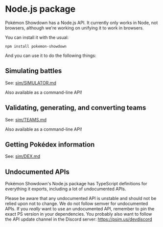 Node.js package
===============

Pokémon Showdown has a Node.js API. It currently only works in Node, not browsers, although we're working on unifying it to work in browsers.

You can install it with the usual:

    npm install pokemon-showdown

And you can use it to do the following things:


Simulating battles
------------------

See: [sim/SIMULATOR.md](./SIMULATOR.md)

Also available as a command-line API!


Validating, generating, and converting teams
--------------------------------------------

See: [sim/TEAMS.md](./TEAMS.md)

Also available as a command-line API!


Getting Pokédex information
---------------------------

See: [sim/DEX.md](./DEX.md)


Undocumented APIs
-----------------

Pokémon Showdown's Node.js package has TypeScript definitions for everything it exports, including a lot of undocumented APIs.

Please be aware that any undocumented API is unstable and should not be relied upon not to change. We do not follow semver for undocumented APIs. If you _really_ want to use an undocumented API, remember to pin the exact PS version in your dependencies. You probably also want to follow the API update channel in the Discord server: https://psim.us/devdiscord
